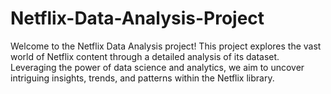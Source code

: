 # Netflix-Data-Analysis-Project
Welcome to the Netflix Data Analysis project! This project explores the vast world of Netflix content through a detailed analysis of its dataset. Leveraging the power of data science and analytics, we aim to uncover intriguing insights, trends, and patterns within the Netflix library.
